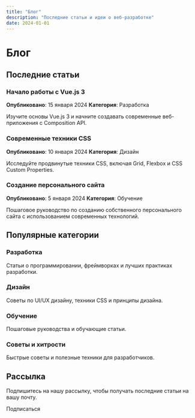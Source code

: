 ```yaml
---
title: "Блог"
description: "Последние статьи и идеи о веб-разработке"
date: 2024-01-01
---
```


# Блог

## Последние статьи

### Начало работы с Vue.js 3
**Опубликовано**: 15 января 2024
**Категория**: Разработка

Изучите основы Vue.js 3 и начните создавать современные веб-приложения с Composition API.

### Современные техники CSS
**Опубликовано**: 10 января 2024
**Категория**: Дизайн

Исследуйте продвинутые техники CSS, включая Grid, Flexbox и CSS Custom Properties.

### Создание персонального сайта
**Опубликовано**: 5 января 2024
**Категория**: Обучение

Пошаговое руководство по созданию собственного персонального сайта с использованием современных технологий.

## Популярные категории

### Разработка
Статьи о программировании, фреймворках и лучших практиках разработки.

### Дизайн
Советы по UI/UX дизайну, техники CSS и принципы дизайна.

### Обучение
Пошаговые руководства и обучающие статьи.

### Советы и хитрости
Быстрые советы и полезные техники для разработчиков.

## Рассылка

Подпишитесь на нашу рассылку, чтобы получать последние статьи на вашу почту.

<UButton color="primary" variant="solid">
  Подписаться
</UButton> 